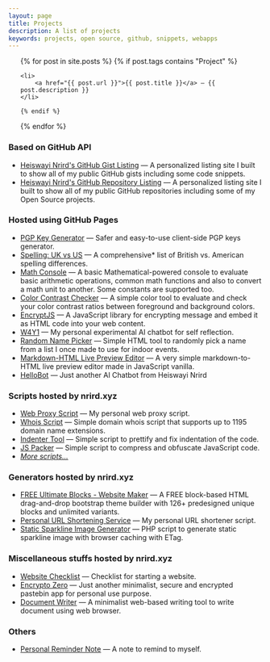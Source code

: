 ```yaml
---
layout: page
title: Projects
description: A list of projects
keywords: projects, open source, github, snippets, webapps
---
```


<ul>
  {% for post in site.posts %}
    {% if post.tags contains "Project" %}

    <li>
        <a href="{{ post.url }}">{{ post.title }}</a> — {{ post.description }}
    </li>

    {% endif %}
  {% endfor %}
</ul>

### Based on GitHub API

- [Heiswayi Nrird's GitHub Gist Listing](https://heiswayi.github.io/gist/) — A personalized listing site I built to show all of my public GitHub gists including some code snippets.
- [Heiswayi Nrird's GitHub Repository Listing](https://heiswayi.github.io/repo/) — A personalized listing site I built to show all of my public GitHub repositories including some of my Open Source projects.

### Hosted using GitHub Pages

- [PGP Key Generator](http://heiswayi.github.io/pgp/) — Safer and easy-to-use client-side PGP keys generator.
- [Spelling: UK vs US](http://heiswayi.github.io/spelling-uk-vs-us) — A comprehensive* list of British vs. American spelling differences.
- [Math Console](http://heiswayi.github.io/math-console/) — A basic Mathematical-powered console to evaluate basic arithmetic operations, common math functions and also to convert a math unit to another. Some constants are supported too.
- [Color Contrast Checker](http://heiswayi.github.io/color-contrast-checker) — A simple color tool to evaluate and check your color contrast ratios between foreground and background colors.
- [EncryptJS](http://heiswayi.github.io/encryptjs/) — A JavaScript library for encrypting message and embed it as HTML code into your web content.
- [W4Y1](http://heiswayi.github.io/w4y1/) — My personal experimental AI chatbot for self reflection.
- [Random Name Picker](http://heiswayi.github.io/random-name-picker/) — Simple HTML tool to randomly pick a name from a list I once made to use for indoor events.
- [Markdown-HTML Live Preview Editor](http://heiswayi.github.io/markdown-editor) — A very simple markdown-to-HTML live preview editor made in JavaScript vanilla.
- [HelloBot](http://heiswayi.github.io/hellobot/) — Just another AI Chatbot from Heiswayi Nrird

### Scripts hosted by nrird.xyz

- [Web Proxy Script](http://nrird.xyz/proxy/) — My personal web proxy script.
- [Whois Script](http://nrird.xyz/scripts/whois/) — Simple domain whois script that supports up to 1195 domain name extensions.
- [Indenter Tool](http://nrird.xyz/scripts/indenter-tool/) — Simple script to prettify and fix indentation of the code.
- [JS Packer](http://nrird.xyz/scripts/js-packer/) — Simple script to compress and obfuscate JavaScript code.
- [_More scripts..._](https://nrird.xyz/scripts/)

### Generators hosted by nrird.xyz

- [FREE Ultimate Blocks - Website Maker](http://nrird.xyz/ultimate-blocks) — A FREE block-based HTML drag-and-drop bootstrap theme builder with 126+ predesigned unique blocks and unlimited variants.
- [Personal URL Shortening Service](http://nrird.xyz/scripts/url-shortener/) — My personal URL shortener script.
- [Static Sparkline Image Generator](http://nrird.xyz/scripts/sparkline/) — PHP script to generate static sparkline image with browser caching with ETag.

### Miscellaneous stuffs hosted by nrird.xyz

- [Website Checklist](http://nrird.xyz/website-checklist) — Checklist for starting a website.
- [Encrypto Zero](https://nrird.xyz/encrypto-zero) — Just another minimalist, secure and encrypted pastebin app for personal use purpose.
- [Document Writer](https://nrird.xyz/document-writer) — A minimalist web-based writing tool to write document using web browser.

### Others

- [Personal Reminder Note](/reminder) — A note to remind to myself.
